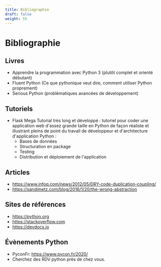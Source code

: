 ```yaml
---
title: Bibliographie
draft: false
weight: 55
---
```


# Bibliographie

## Livres

- Apprendre la programmation avec Python 3 (plutôt complet et orienté débutant)
- Fluent Python (Ce que pythonique veut dire, comment utiliser Python proprement)
- Serious Python (problématiques avancées de développement)

## Tutoriels

- Flask Mega Tutorial très long et développé : tutoriel pour coder une application web d'assez grande taille en Python de façon réaliste et illustrant pleins de point du travail de développeur et d'architecture d'application Python :
    - Bases de données
    - Structuration en package
    - Testing
    - Distribution et déploiement de l'application

## Articles

- https://www.infoq.com/news/2012/05/DRY-code-duplication-coupling/
- https://sandimetz.com/blog/2016/1/20/the-wrong-abstraction

## Sites de références
- https://python.org
- https://stackoverflow.com
- https://devdocs.io

## Évènements Python

- PyconFr: https://www.pycon.fr/2020/
- Cherchez des RDV python près de chez vous.